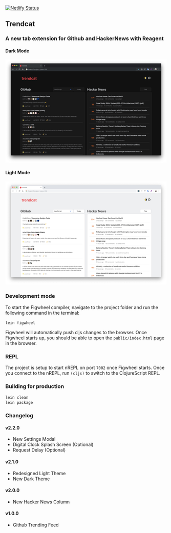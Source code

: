 [![Netlify Status](https://api.netlify.com/api/v1/badges/d934dd81-519b-42eb-a7d1-a97f9941bdbe/deploy-status)](https://app.netlify.com/sites/trendcat/deploys)

## Trendcat
### A new tab extension for Github and HackerNews with Reagent

#### Dark Mode
![](dark-mode.jpg)

#### Light Mode
![](light-mode.jpg)

### Development mode

To start the Figwheel compiler, navigate to the project folder and run the following command in the terminal:

```
lein figwheel
```

Figwheel will automatically push cljs changes to the browser.
Once Figwheel starts up, you should be able to open the `public/index.html` page in the browser.

### REPL

The project is setup to start nREPL on port `7002` once Figwheel starts.
Once you connect to the nREPL, run `(cljs)` to switch to the ClojureScript REPL.

### Building for production

```
lein clean
lein package
```

### Changelog

#### **v2.2.0**

- New Settings Modal
- Digital Clock Splash Screen (Optional)
- Request Delay (Optional)

#### **v2.1.0**

- Redesigned Light Theme
- New Dark Theme

#### **v2.0.0**

- New Hacker News Column

#### **v1.0.0**

- Github Trending Feed
